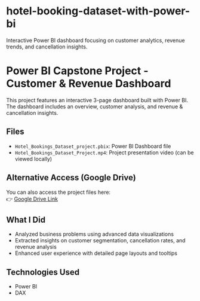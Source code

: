 # hotel-booking-dataset-with-power-bi
Interactive Power BI dashboard focusing on customer analytics, revenue trends, and cancellation insights.  

# Power BI Capstone Project - Customer & Revenue Dashboard

This project features an interactive 3-page dashboard built with Power BI.  
The dashboard includes an overview, customer analysis, and revenue & cancellation insights.

##  Files
- `Hotel_Bookings_Dataset_project.pbix`: Power BI Dashboard file
- `Hotel_Bookings_Dataset_Project.mp4`: Project presentation video (can be viewed locally)

##  Alternative Access (Google Drive)
You can also access the project files here:  
👉 [Google Drive Link](https://drive.google.com/drive/folders/1EwU_RCqzmHsBHZMIK5m5FSiPRHsyRA-N?usp=sharing)

##  What I Did
- Analyzed business problems using advanced data visualizations
- Extracted insights on customer segmentation, cancellation rates, and revenue analysis
- Enhanced user experience with detailed page layouts and tooltips

##  Technologies Used
- Power BI
- DAX
